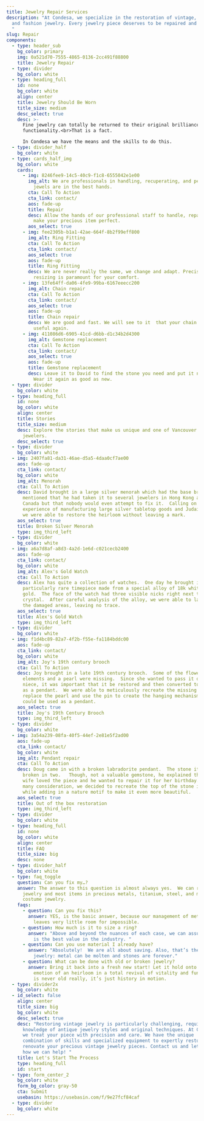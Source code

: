 ```yaml
---
title: Jewelry Repair Services
description: "At Condesa, we specialize in the restoration of vintage, costume,
  and fashion jewelry. Every jewelry piece deserves to be repaired and restored.
  "
slug: Repair
components:
  - type: header_sub
    bg_color: primary
    img: 0a521d70-7555-4865-0136-2cc491f88800
    title: Jewelry Repair
  - type: divider
    bg_color: white
  - type: heading_full
    id: none
    bg_color: white
    align: center
    title: Jewelry Should Be Worn
    title_size: medium
    desc_select: true
    desc: >-
      Fine jewelry can totally be returned to their original brilliance and
      functionality.<br>That is a fact.

      In Condesa we have the means and the skills to do this.
  - type: divider_half
    bg_color: white
  - type: cards_half_img
    bg_color: white
    cards:
      - img: 8246fee9-14c5-40c9-f1c8-6555042e1e00
        img_alt: We are professionals in handling, recuperating, and perfecting. Your
          jewels are in the best hands.
        cta: Call To Action
        cta_link: contact/
        aos: fade-up
        title: Repair
        desc: Allow the hands of our professional staff to handle, repair, polish and
          make your precious item perfect.
        aos_select: true
      - img: fee2305b-b1a1-42ae-664f-8b2f99eff800
        img_alt: Ring Fitting
        cta: Call To Action
        cta_link: contact/
        aos_select: true
        aos: fade-up
        title: Ring Fitting
        desc: We are never really the same, we change and adapt. Precise and tailored
          resizing is paramount for your comfort.
      - img: 13fe64ff-da06-4fe9-99ba-6167eeecc200
        img_alt: Chain repair
        cta: Call To Action
        cta_link: contact/
        aos_select: true
        aos: fade-up
        title: Chain repair
        desc: We are good and fast. We will see to it  that your chain is pretty and
          useful again.
      - img: 411086d6-6905-41cd-d6bb-d1c34b2d4300
        img_alt: Gemstone replacement
        cta: Call To Action
        cta_link: contact/
        aos_select: true
        aos: fade-up
        title: Gemstone replacement
        desc: Leave it to David to find the stone you need and put it nicely in place.
          Wear it again as good as new.
  - type: divider
    bg_color: white
  - type: heading_full
    id: none
    bg_color: white
    align: center
    title: Stories
    title_size: medium
    desc: Explore the stories that make us unique and one of Vancouver's premier
      jewelers.
    desc_select: true
  - type: divider
    bg_color: white
  - img: 2407fa81-da31-46ae-d5a5-4daa0cf7ae00
    aos: fade-up
    cta_link: contact/
    bg_color: white
    img_alt: Menorah
    cta: Call To Action
    desc: David brought in a large silver menorah which had the base broken off.  He
      mentioned that he had taken it to several jewelers in Hong Kong as well as
      Canada but that nobody would even attempt to fix it.  Calling on our
      experience of manufacturing large silver tabletop goods and Judaica items,
      we were able to restore the heirloom without leaving a mark.
    aos_select: true
    title: Broken Silver Menorah
    type: img_third_left
  - type: divider
    bg_color: white
  - img: a6a7d8af-a8d3-4a2d-1e6d-c021cecb2400
    aos: fade-up
    cta_link: contact/
    bg_color: white
    img_alt: Alex's Gold Watch
    cta: Call To Action
    desc: Alex has quite a collection of watches.  One day he brought in a
      particularly rare timepiece made from a special alloy of 18k white
      gold.  The face of the watch had three visible nicks right next to the
      crystal.  After careful analysis of the alloy, we were able to laser weld
      the damaged areas, leaving no trace.
    aos_select: true
    title: Alex's Gold Watch
    type: img_third_left
  - type: divider
    bg_color: white
  - img: f1d4bc89-82a7-4f2b-f55e-fa1184bddc00
    aos: fade-up
    cta_link: contact/
    bg_color: white
    img_alt: Joy's 19th century brooch
    cta: Call To Action
    desc: Joy brought in a late 19th century brooch.  Some of the flower petal
      elements and a pearl were missing.  Since she wanted to pass it on to a
      niece, it was important that it be restored and then converted to function
      as a pendant.  We were able to meticulously recreate the missing petals,
      replace the pearl and use the pin to create the hanging mechanism so it
      could be used as a pendant.
    aos_select: true
    title: Joy's 19th Century Brooch
    type: img_third_left
  - type: divider
    bg_color: white
  - img: 3a54a239-08fa-40f5-44ef-2e81e5f2ad00
    aos: fade-up
    cta_link: contact/
    bg_color: white
    img_alt: Pendant repair
    cta: Call To Action
    desc: Doug came in with a broken labradorite pendant.  The stone itself was
      broken in two.   Though, not a valuable gemstone, he explained that his
      wife loved the piece and he wanted to repair it for her birthday.  After
      many consideration, we decided to recreate the top of the stone in silver
      while adding in a nature motif to make it even more beautiful.
    aos_select: true
    title: Out of the box restoration
    type: img_third_left
  - type: divider
    bg_color: white
  - type: heading_full
    id: none
    bg_color: white
    align: center
    title: FAQ
    title_size: big
    desc: none
  - type: divider_half
    bg_color: white
  - type: faq_toggle
    question: Can you fix my…?
    answer: The answer to this question is almost always yes.  We can repair all
      jewelry and most items in precious metals, titanium, steel, and most
      costume jewelry.
    faqs:
      - question: Can you fix this?
        answer: YES, is the basic answer, because our management of metal and stones
          leaves very little room for impossible.
      - question: How much is it to size a ring?
        answer: "Above and beyond the nuances of each case, we can assure you our work
          is the best value in the industry. "
      - question: Can you use material I already have?
        answer: "Absolutely!  We are all about saving. Also, that’s the beauty of fine
          jewelry: metal can be molten and stones are forever."
      - question: What can be done with old or broken jewelry?
        answer: Bring it back into a fresh new start! Let it hold onto the beauty and
          emotion of an heirloom in a total revival of vitality and fun. Jewelry
          is never old really, it’s just history in motion.
  - type: divider2x
    bg_color: white
  - id_select: false
    align: center
    title_size: big
    bg_color: white
    desc_select: true
    desc: "Restoring vintage jewelry is particularly challenging, requiring vast
      knowledge of antique jewelry styles and original techniques. At Condesa,
      we treat your piece with precision and care. We have the unique
      combination of skills and specialized equipment to expertly restore and
      renovate your precious vintage jewelry pieces. Contact us and let us know
      how we can help! "
    title: Let's Start The Process
    type: heading_full
    id: start
  - type: form_center_2
    bg_color: white
    form_bg_color: gray-50
    cta: Submit
    usebasin: https://usebasin.com/f/9e27fcf84caf
  - type: divider
    bg_color: white
---
```

